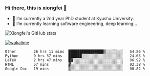 ### Hi there, this is xiongfei 👋


- 🔭 I’m currently a 2nd year PhD student at Kyushu University.
- 🌱 I’m currently learning software engineering, deep learning...

<!--
**Toma62299781/Toma62299781** is a ✨ _special_ ✨ repository because its `README.md` (this file) appears on your GitHub profile.
Here are some ideas to get you started:
-->

![Xiongfei's GitHub stats](https://github-readme-stats.vercel.app/api?username=Toma62299781)


[![wakatime](https://wakatime.com/badge/user/9e8d5516-d162-43e7-9563-87295d455a71.svg)](https://wakatime.com/@9e8d5516-d162-43e7-9563-87295d455a71)

<!--START_SECTION:waka-->
```text
Other        26 hrs 11 mins  ████████████████▒░░░░░░░░   64.86 % 
Python       9 hrs 57 mins   ██████░░░░░░░░░░░░░░░░░░░   24.65 % 
LaTeX        2 hrs 47 mins   █▓░░░░░░░░░░░░░░░░░░░░░░░   06.92 % 
HTML         57 mins         ▓░░░░░░░░░░░░░░░░░░░░░░░░   02.38 % 
Google Doc   19 mins         ▒░░░░░░░░░░░░░░░░░░░░░░░░   00.82 % 
```
<!--END_SECTION:waka-->

